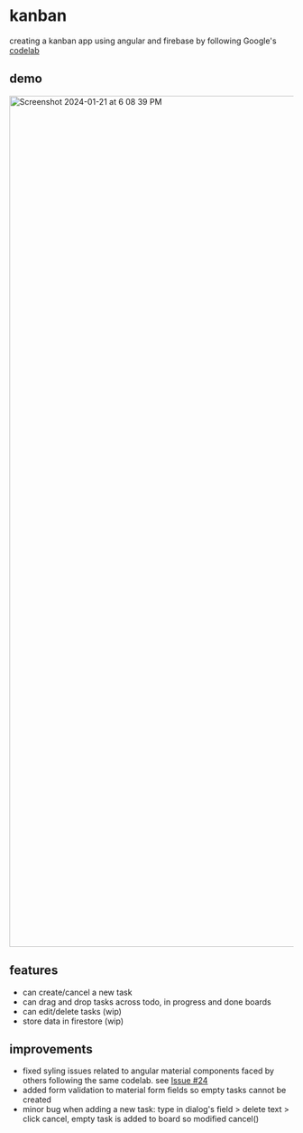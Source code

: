 # kanban
creating a kanban app using angular and firebase by following Google's [codelab](https://developers.google.com/codelabs/building-a-web-app-with-angular-and-firebase)

## demo
<img width="1507" alt="Screenshot 2024-01-21 at 6 08 39 PM" src="https://github.com/tanya-sonker/kanban/assets/39142854/564b1a79-d928-4383-9e2f-bb1075fd9836">


## features
- can create/cancel a new task
- can drag and drop tasks across todo, in progress and done boards
- can edit/delete tasks (wip)
- store data in firestore (wip)

## improvements
- fixed syling issues related to angular material components faced by others following the same codelab. see [Issue #24](https://github.com/FirebaseExtended/codelab-kanban-fire/issues/24)
- added form validation to material form fields so empty tasks cannot be created
- minor bug when adding a new task: type in dialog's field > delete text > click cancel, empty task is added to board so modified cancel()
